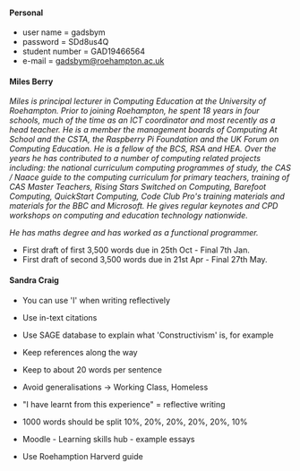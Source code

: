 #### Personal
 - user name = gadsbym  
 - password = SDd8us4Q
 - student number = GAD19466564
 - e-mail = gadsbym@roehampton.ac.uk  


#### Miles Berry

*Miles is principal lecturer in Computing Education at the University of Roehampton. Prior to joining Roehampton, he spent 18 years in four schools, much of the time as an ICT coordinator and most recently as a head teacher. He is a member the management boards of Computing At School and the CSTA, the Raspberry Pi Foundation and the UK Forum on Computing Education. He is a fellow of the BCS, RSA and HEA. Over the years he has contributed to a number of computing related projects including: the national curriculum computing programmes of study, the CAS / Naace guide to the computing curriculum for primary teachers, training of CAS Master Teachers, Rising Stars Switched on Computing, Barefoot Computing, QuickStart Computing, Code Club Pro's training materials and materials for the BBC and Microsoft. He gives regular keynotes and CPD workshops on computing and education technology nationwide.*

*He has maths degree and has worked as a functional programmer.*

 - First draft of first 3,500 words due in 25th Oct - Final 7th Jan.  
 - First draft of second 3,500 words due in 21st Apr - Final 27th May.  

#### Sandra Craig
  - You can use 'I' when writing reflectively
  - Use in-text citations
  - Use SAGE database to explain what 'Constructivism' is, for example
  - Keep references along the way
  - Keep to about 20 words per sentence
  - Avoid generalisations -> Working Class, Homeless
  - "I have learnt from this experience" = reflective writing  


  - 1000 words should be split 10%, 20%, 20%, 20%, 20%, 10%
  - Moodle - Learning skills hub - example essays
  - Use Roehamption Harverd guide
